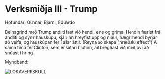 # Verksmiðja III - Trump

Höfundar; Gunnar, Bjarni, Eduardo

Beinagrind með Trump andliti fast við hendi, eins og gríma. Hendin færist frá andliti og sýnir hauskúpu, kjálkinn hreyfist upp og niður, hægri hendi byrjar að veifa, og hauskúpan fer í allar áttir. (Reyna að skapa "hræðslu effect")  Á sama tíma fer Clinton, sem er síðari hlutinn, að bregðast við með því að snúast í hringi.

Myndband: 

![LOKAVERKSKULL](https://github.com/user-attachments/assets/e37bd00d-4a17-4c79-ac61-e6608a8b5f4d)
